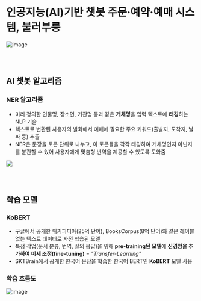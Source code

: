 # 인공지능(AI)기반 챗봇 주문·예약·예매 시스템, 불러부릉



![image](https://user-images.githubusercontent.com/79521972/215462121-739c08cf-af88-4ee9-b549-b6849c35b1bc.png)


### <br/>
  
  
##   AI 챗봇 알고리즘
### NER 알고리즘
- 미리 정의한 인물명, 장소면, 기관명 등과 같은 **개체명**을 입력 텍스트에 **태깅**하는 NLP 기술
- 텍스트로 변환된 사용자의 발화에서 예매에 필요한 주요 키워드(출발지, 도착지, 날짜 등) 추출
- NER은 문장을 토큰 단위로 나누고, 이 토큰들을 각각 태깅하여 개체명인지 아닌지를
분간할 수 있어 사용자에게 맞춤형 번역을 제공할 수 있도록 도와줌



<img src = "https://user-images.githubusercontent.com/77714083/217755352-3b43900e-8737-4b51-9538-503cabba88ad.png">

### <br/>

## 학습 모델
### KoBERT

- 구글에서 공개한 위키피디아(25억 단어), BooksCorpus(8억 단어)와 같은 레이블 없는 텍스트 데이터로 사전 학습된 모델
- 특정 작업(문서 분류, 번역, 질의 응답)을 위해 **pre-training된 모델**에 **신경망을 추가하여 미세 조정(fine-tuning)** = *"Transfer-Learning"*
- SKTBrain에서 공개한 한국어 문장을 학습한 한국어 BERT인 **KoBERT** 모델 사용

### 학습 흐름도
![image](https://user-images.githubusercontent.com/77714083/217759721-84818334-381c-4e6b-ab70-50ebdbe07a0b.png)



